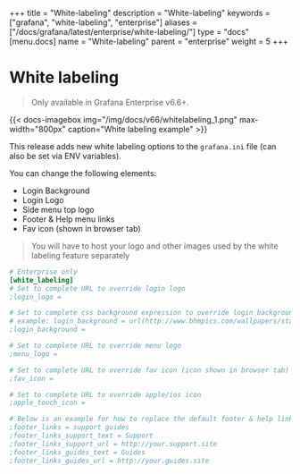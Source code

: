 +++
title = "White-labeling"
description = "White-labeling"
keywords = ["grafana", "white-labeling", "enterprise"]
aliases = ["/docs/grafana/latest/enterprise/white-labeling/"]
type = "docs"
[menu.docs]
name = "White-labeling"
parent = "enterprise"
weight = 5
+++

# White labeling

> Only available in Grafana Enterprise v6.6+.

{{< docs-imagebox img="/img/docs/v66/whitelabeling_1.png" max-width="800px" caption="White labeling example" >}}

This release adds new white labeling options to the `grafana.ini` file (can also be set via ENV variables).

You can change the following elements:

- Login Background
- Login Logo
- Side menu top logo
- Footer & Help menu links
- Fav icon (shown in browser tab)

> You will have to host your logo and other images used by the white labeling feature separately

```ini
# Enterprise only
[white_labeling]
# Set to complete URL to override login logo
;login_logo =

# Set to complete css background expression to override login background
# example: login_background = url(http://www.bhmpics.com/wallpapers/starfield-1920x1080.jpg)
;login_background =

# Set to complete URL to override menu logo
;menu_logo =

# Set to complete URL to override fav icon (icon shown in browser tab)
;fav_icon =

# Set to complete URL to override apple/ios icon
;apple_touch_icon =

# Below is an example for how to replace the default footer & help links with 2 custom links
;footer_links = support guides
;footer_links_support_text = Support
;footer_links_support_url = http://your.support.site
;footer_links_guides_text = Guides
;footer_links_guides_url = http://your.guides.site
```
